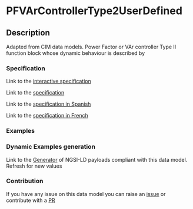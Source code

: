# PFVArControllerType2UserDefined

## Description 

Adapted from CIM data models. Power Factor or VAr controller Type II function block whose dynamic behaviour is described by
### Specification

Link to the [interactive specification](https://swagger.lab.fiware.org/?url=https://smart-data-models.github.io/dataModel.EnergyCIM/PFVArControllerType2UserDefined/swagger.yaml)

Link to the [specification](https://smart-data-models.github.io/dataModel.EnergyCIM/PFVArControllerType2UserDefined/doc/spec.md)

Link to the [specification in Spanish](https://smart-data-models.github.io/dataModel.EnergyCIM/PFVArControllerType2UserDefined/doc/spec_ES.md)

Link to the [specification in French](https://smart-data-models.github.io/dataModel.EnergyCIM/PFVArControllerType2UserDefined/doc/spec_FR.md)
### Examples
### Dynamic Examples generation

Link to the [Generator](https://smartdatamodels.org/extra/ngsi-ld_generator_v0.91.php?schemaUrl=https://raw.githubusercontent.com/smart-data-models/dataModel.EnergyCIM/master/PFVArControllerType2UserDefined/schema.json&email=info@smartdatamodels.org) of NGSI-LD payloads compliant with this data model. Refresh for new values
### Contribution

 If you have any issue on this data model you can raise an [issue](https://github.com/smart-data-models/dataModel.EnergyCIM/issues)  or contribute with a [PR](https://github.com/smart-data-models/dataModel.EnergyCIM/pulls)
